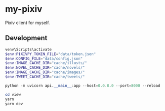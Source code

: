 # my-pixiv

Pixiv client for myself.

## Development

```powershell
venv\Scripts\activate
$env:PIXIVPY_TOKEN_FILE="data/token.json"
$env:CONFIG_FILE="data/config.json"
$env:IMAGE_CACHE_DIR="cache/illusts/"
$env:NOVEL_CACHE_DIR="cache/novels/"
$env:IMAGE_CACHE_DIR="cache/images/"
$env:TWEET_CACHE_DIR="cache/tweets/"

python -m uvicorn api.__main__:app --host=0.0.0.0 --port=8000 --reload
```

```powershell
cd view
yarn
yarn dev
```
